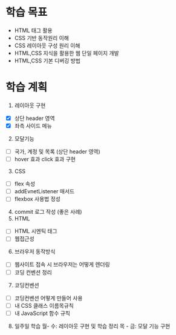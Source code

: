 # 학습 목표
- HTML 태그 활용
- CSS 기반 동작원리 이해
- CSS 레이아웃 구성 원리 이해
- HTML,CSS 지식을 활용한 웹 단일 페이지 개발
- HTML,CSS 기본 디버깅 방법
# 학습 계획
1. 레이아웃 구현
- [x] 상단 header 영역
- [x] 좌측 사이드 메뉴
2. 모달기능
- [ ] 국가, 계정 및 목록 (상단 header 영역)
- [ ] hover 효과 click 효과 구현
3. CSS
- [ ] flex 속성
- [ ] addEvnetListener 매서드
- [ ] flexbox 사용법 정성
4. commit 로그 작성 (좋은 사례)
5. HTML
- [ ] HTML 시멘틱 태그
- [ ] 웹접근성
6. 브라우저 동작방식
- [ ] 웹사이트 접속 시 브라우저는 어떻게 렌더링
- [ ] 코딩 컨벤션 정리
7. 코딩컨벤션
- [ ] 코딩컨벤션 어떻게 만들어 사용
- [ ] 내 CSS 클래스 이름목규칙
- [ ] 내 JavaScript 함수 규칙
8. 일주일 학습
월- 수: 레이아웃 구현 및 학습 정리 목 - 금: 모달 기능 구현
